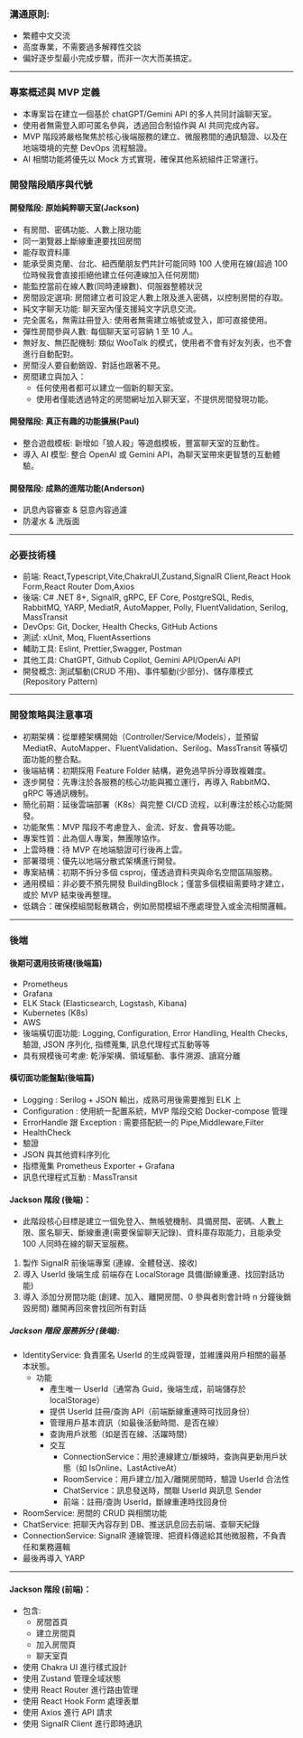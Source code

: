 ﻿### 溝通原則:

- 繁體中文交流
- 高度專業，不需要過多解釋性交談
- 偏好逐步型最小完成步驟，而非一次大而美搞定。

---

### 專案概述與 MVP 定義

- 本專案旨在建立一個基於 chatGPT/Gemini API 的多人共同討論聊天室。
- 使用者無需登入即可匿名參與，透過回合制協作與 AI 共同完成內容。
- MVP 階段將嚴格聚焦於核心後端服務的建立、微服務間的通訊驗證、以及在地端環境的完整 DevOps 流程驗證。
- AI 相關功能將優先以 Mock 方式實現，確保其他系統組件正常運行。

### 開發階段順序與代號

#### 開發階段: 原始純粹聊天室(Jackson)

- 有房間、密碼功能、人數上限功能
- 同一瀏覽器上斷線重連要找回房間
- 能存取資料庫
- 能承受奧克蘭、台北、紐西蘭朋友們共計可能同時 100 人使用在線(超過 100 位時候我會直接拒絕他建立任何連線加入任何房間)
- 能監控當前在線人數(同時連線數)、伺服器整體狀況
- 房間設定選項: 房間建立者可設定人數上限及進入密碼，以控制房間的存取。
- 純文字聊天功能: 聊天室內僅支援純文字訊息交流。
- 完全匿名，無需註冊登入: 使用者無需建立帳號或登入，即可直接使用。
- 彈性房間參與人數: 每個聊天室可容納 1 至 10 人。
- 無好友、無匹配機制: 類似 WooTalk 的模式，使用者不會有好友列表，也不會進行自動配對。
- 房間沒人要自動銷毀、對話也跟著不見。
- 房間建立與加入：
  - 任何使用者都可以建立一個新的聊天室。
  - 使用者僅能透過特定的房間網址加入聊天室，不提供房間發現功能。

#### 開發階段: 真正有趣的功能擴展(Paul)

- 整合遊戲模板: 新增如「狼人殺」等遊戲模板，豐富聊天室的互動性。
- 導入 AI 模型: 整合 OpenAI 或 Gemini API，為聊天室帶來更智慧的互動體驗。

#### 開發階段: 成熟的進階功能(Anderson)

- 訊息內容審查 & 惡意內容過濾
- 防灌水 & 洗版面

---

### 必要技術棧

- 前端: React,Typescript,Vite,ChakraUI,Zustand,SignalR Client,React Hook Form,React Router Dom,Axios
- 後端: C# .NET 8+, SignalR, gRPC, EF Core, PostgreSQL, Redis, RabbitMQ, YARP, MediatR, AutoMapper, Polly, FluentValidation, Serilog, MassTransit
- DevOps: Git, Docker, Health Checks, GitHub Actions
- 測試: xUnit, Moq, FluentAssertions
- 輔助工具: Eslint, Prettier,Swagger, Postman
- 其他工具: ChatGPT, Github Copilot, Gemini API/OpenAi API
- 開發概念: 測試驅動(CRUD 不用)、事件驅動(少部分)、儲存庫模式(Repository Pattern)

---

### 開發策略與注意事項

- 初期架構：從單體架構開始（Controller/Service/Models），並預留 MediatR、AutoMapper、FluentValidation、Serilog、MassTransit 等橫切面功能的整合點。
- 後端結構：初期採用 Feature Folder 結構，避免過早拆分導致複雜度。
- 逐步開發：先專注於各服務的核心功能與獨立運行，再導入 RabbitMQ、gRPC 等通訊機制。
- 簡化前期：延後雲端部署（K8s）與完整 CI/CD 流程，以利專注於核心功能開發。
- 功能聚焦：MVP 階段不考慮登入、金流、好友、會員等功能。
- 專案性質：此為個人專案，無團隊協作。
- 上雲時機：待 MVP 在地端驗證可行後再上雲。
- 部署環境：優先以地端分散式架構進行開發。
- 專案結構：初期不拆分多個 csproj，僅透過資料夾與命名空間區隔服務。
- 通用模組：非必要不預先開發 BuildingBlock；僅當多個模組需要時才建立，或於 MVP 結束後再整理。
- 低耦合：確保模組間鬆散耦合，例如房間模組不應處理登入或金流相關邏輯。

---

### 後端

#### 後期可選用技術棧(後端篇)

- Prometheus
- Grafana
- ELK Stack (Elasticsearch, Logstash, Kibana)
- Kubernetes (K8s)
- AWS
- 後端橫切面功能: Logging, Configuration, Error Handling, Health Checks, 驗證, JSON 序列化, 指標蒐集, 訊息代理程式互動等等
- 具有規模後可考慮: 乾淨架構、領域驅動、事件溯源、讀寫分離

#### 橫切面功能盤點(後端篇)

- Logging : Serilog + JSON 輸出，成熟可用後需要推到 ELK 上
- Configuration : 使用統一配置系統，MVP 階段交給 Docker-compose 管理
- ErrorHandle 跟 Exception : 需要搭配統一的 Pipe,Middleware,Filter
- HealthCheck
- 驗證
- JSON 與其他資料序列化
- 指標蒐集 Prometheus Exporter + Grafana
- 訊息代理程式互動 : MassTransit

#### Jackson 階段 (後端)：

- 此階段核心目標是建立一個免登入、無帳號機制、具備房間、密碼、人數上限、匿名聊天、斷線重連(需要保留聊天記錄)、資料庫存取能力，且能承受 100 人同時在線的聊天室服務。

1. 製作 SignalR 前後端專案 (連線、全體發送、接收)
2. 導入 UserId 後端生成 前端存在 LocalStorage 具備(斷線重連、找回對話功能)
3. 導入 添加分房間功能 (創建、加入、離開房間、0 參與者則會計時 n 分鐘後銷毀房間) 離開再回來會找回所有對話

##### Jackson 階段 服務拆分 (後端):

- IdentityService: 負責匿名 UserId 的生成與管理，並維護與用戶相關的最基本狀態。
  - 功能 
      - 產生唯一 UserId（通常為 Guid，後端生成，前端儲存於 localStorage）
      - 提供 UserId 註冊/查詢 API（前端斷線重連時可找回身份）
      - 管理用戶基本資訊（如最後活動時間、是否在線）
      - 查詢用戶狀態（如是否在線、活躍時間）
    - 交互 
      - ConnectionService：用於連線建立/斷線時，查詢與更新用戶狀態（如 IsOnline、LastActiveAt）
      - RoomService：用戶建立/加入/離開房間時，驗證 UserId 合法性
      - ChatService：訊息發送時，關聯 UserId 與訊息 Sender
      - 前端：註冊/查詢 UserId，斷線重連時找回身份
- RoomService: 房間的 CRUD 與相關功能
- ChatService: 把聊天內容存到 DB、推送訊息回去前端、查聊天紀錄
- ConnectionService: SignalR 連線管理、把資料傳遞給其他微服務，不負責任和業務邏輯
- 最後再導入 YARP

---

#### Jackson 階段 (前端)：
- 包含:
  - 房間首頁
  - 建立房間頁
  - 加入房間頁
  - 聊天室頁
- 使用 Chakra UI 進行樣式設計
- 使用 Zustand 管理全域狀態
- 使用 React Router 進行路由管理
- 使用 React Hook Form 處理表單
- 使用 Axios 進行 API 請求
- 使用 SignalR Client 進行即時通訊